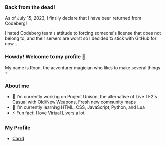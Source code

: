 ### Back from the dead!
As of July 15, 2023, I finally declare that I have been returned from Codeberg!

I hated Codeberg team's attitude to forcing someone's license that does not belong to, and their servers are worst so I decided to stick with GitHub for now...

### Howdy! Welcome to my profile 👋
My name is Roon, the adventurer magician who likes to make several things ✨

### About me
- 🔭 I’m currently working on Project Unison, the alternative of Live TF2's Casual with Old/New Weapons, Fresh new community maps
- 🌱 I’m currently learning HTML, CSS, JavaScript, Python, and Lua
- ⚡ Fun fact: I love Virtual Livers a lot

### My Profile
- [Carrd](https://roonmoonlight.carrd.co)
